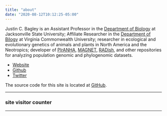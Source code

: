 ```yaml
---
title: "about"
date: "2020-08-12T10:12:25-05:00"
---
```


<!-- # about -->

Justin C. Bagley is an Assistant Professor in the <a href="http://www.jsu.edu/biology/">Department of Biology</a>
at Jacksonville State University; Affiliate Researcher in the <a href="https://biology.vcu.edu">Department of Bilogy</a> at Virginia Commonwealth University; 
researcher in ecological and evolutionary genetics of animals and plants in North America 
and the Neotropics; developer of <a href="https://github.com/justincbagley/PIrANHA">PIrANHA</a>, <a href="https://github.com/justincbagley/MAGNET">MAGNET</a>, 
<a href="https://github.com/justincbagley/RADish">RADish</a>, and other repositories for 
analyzing population genomic and phylogenomic datasets.</p>

 - [Website](http://justinbagley.org)
 - [Github](https://github.com/justincbagley)
 - [Twitter](https://twitter.com/justincbagley)

The source code for this site is located at [GitHub](https://github.com/justincbagley/blog).

---

<h3><a name="counter"></a>site visitor counter</h3>
<section id="site-visitor-counter">
<script type="text/javascript" id="clustrmaps" src="//cdn.clustrmaps.com/map_v2.js?d=WaFt_sL-6TuW7rv_t3N3XnIcHJ3aS-9C90MYdJfvjlE&cl=ffffff&w=a"></script>    
</section>
<div></div>

---
